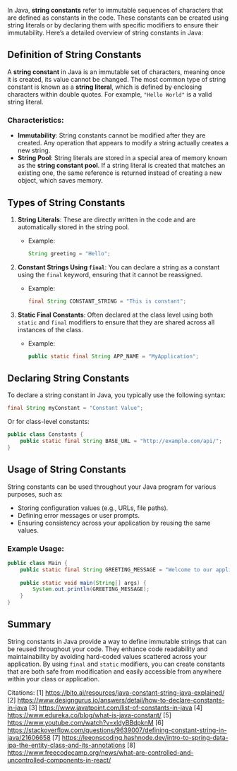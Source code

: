 In Java, **string constants** refer to immutable sequences of characters that are defined as constants in the code. These constants can be created using string literals or by declaring them with specific modifiers to ensure their immutability. Here’s a detailed overview of string constants in Java:

## Definition of String Constants

A **string constant** in Java is an immutable set of characters, meaning once it is created, its value cannot be changed. The most common type of string constant is known as a **string literal**, which is defined by enclosing characters within double quotes. For example, `"Hello World"` is a valid string literal.

### Characteristics:
- **Immutability**: String constants cannot be modified after they are created. Any operation that appears to modify a string actually creates a new string.
- **String Pool**: String literals are stored in a special area of memory known as the **string constant pool**. If a string literal is created that matches an existing one, the same reference is returned instead of creating a new object, which saves memory.

## Types of String Constants

1. **String Literals**: These are directly written in the code and are automatically stored in the string pool.
    - Example:
      ```java
      String greeting = "Hello";
      ```

2. **Constant Strings Using `final`**: You can declare a string as a constant using the `final` keyword, ensuring that it cannot be reassigned.
    - Example:
      ```java
      final String CONSTANT_STRING = "This is constant";
      ```

3. **Static Final Constants**: Often declared at the class level using both `static` and `final` modifiers to ensure that they are shared across all instances of the class.
    - Example:
      ```java
      public static final String APP_NAME = "MyApplication";
      ```

## Declaring String Constants

To declare a string constant in Java, you typically use the following syntax:

```java
final String myConstant = "Constant Value";
```

Or for class-level constants:

```java
public class Constants {
    public static final String BASE_URL = "http://example.com/api/";
}
```

## Usage of String Constants

String constants can be used throughout your Java program for various purposes, such as:
- Storing configuration values (e.g., URLs, file paths).
- Defining error messages or user prompts.
- Ensuring consistency across your application by reusing the same values.

### Example Usage:
```java
public class Main {
    public static final String GREETING_MESSAGE = "Welcome to our application!";
    
    public static void main(String[] args) {
        System.out.println(GREETING_MESSAGE);
    }
}
```

## Summary

String constants in Java provide a way to define immutable strings that can be reused throughout your code. They enhance code readability and maintainability by avoiding hard-coded values scattered across your application. By using `final` and `static` modifiers, you can create constants that are both safe from modification and easily accessible from anywhere within your class or application.

Citations:
[1] https://bito.ai/resources/java-constant-string-java-explained/
[2] https://www.designgurus.io/answers/detail/how-to-declare-constants-in-java
[3] https://www.javatpoint.com/list-of-constants-in-java
[4] https://www.edureka.co/blog/what-is-java-constant/
[5] https://www.youtube.com/watch?v=xldyBBdpknM
[6] https://stackoverflow.com/questions/9639007/defining-constant-string-in-java/21606658
[7] https://leeonscoding.hashnode.dev/intro-to-spring-data-jpa-the-entity-class-and-its-annotations
[8] https://www.freecodecamp.org/news/what-are-controlled-and-uncontrolled-components-in-react/